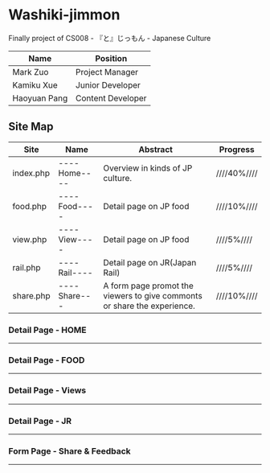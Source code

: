 # Washiki-jimmon
Finally project of CS008 - 『と』じっもん - Japanese Culture

| Name         | Position          |
|--------------|-------------------|
| Mark Zuo     | Project Manager   |
| Kamiku Xue   | Junior Developer  |
| Haoyuan Pang | Content Developer |


## Site Map
|     Site     |   Name      | Abstract                           | Progress  |
|--------------|------------|------------------------------------|-----------|
| index.php    |----Home----|Overview in kinds of JP culture.    |////40%////|
| food.php     |----Food----|Detail page on JP food              |////10%////|
| view.php     |----View----|Detail page on JP food              |////5%////|
| rail.php     |----Rail----|Detail page on JR(Japan Rail)       |////5%////|
| share.php    |----Share---|A form page promot the viewers to give commonts or share the experience.|////10%////|


### Detail Page - HOME

----

### Detail Page - FOOD

----

### Detail Page - Views

----

### Detail Page - JR

----

### Form Page - Share & Feedback

----
